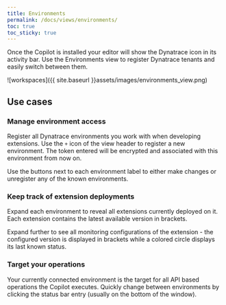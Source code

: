 ```yaml
---
title: Environments
permalink: /docs/views/environments/
toc: true
toc_sticky: true
---
```


Once the Copilot is installed your editor will show the Dynatrace icon in its activity bar.
Use the Environments view to register Dynatrace tenants and easily switch between them.

![workspaces]({{ site.baseurl }}assets/images/environments_view.png)

## Use cases

### Manage environment access

Register all Dynatrace environments you work with when developing extensions. Use the `+`
icon of the view header to register a new environment. The token entered will be encrypted
and associated with this environment from now on.

Use the buttons next to each environment label to either make changes or unregister any
of the known environments.

### Keep track of extension deployments

Expand each environment to reveal all extensions currently deployed on it. Each extension
contains the latest available version in brackets. 

Expand further to see all monitoring configurations of the extension - the configured
version is displayed in brackets while a colored circle displays its last known status.

### Target your operations

Your currently connected environment is the target for all API based operations the Copilot
executes. Quickly change between environments by clicking the status bar entry (usually on
the bottom of the window).
